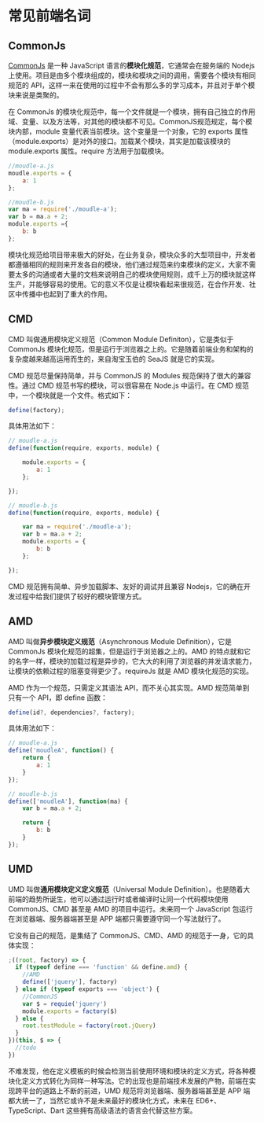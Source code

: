 # 常见前端名词

## CommonJs

[CommonJs](https://www.w3cschool.cn/zobyhd/1ldb4ozt.html) 是一种 JavaScript 语言的**模块化规范**，它通常会在服务端的 Nodejs 上使用。项目是由多个模块组成的，模块和模块之间的调用，需要各个模块有相同规范的 API，这样一来在使用的过程中不会有那么多的学习成本，并且对于单个模块来说是类聚的。

在 CommonJs 的模块化规范中，每一个文件就是一个模块，拥有自己独立的作用域、变量、以及方法等，对其他的模块都不可见。CommonJS规范规定，每个模块内部，module 变量代表当前模块。这个变量是一个对象，它的 exports 属性（module.exports）是对外的接口。加载某个模块，其实是加载该模块的 module.exports 属性。require 方法用于加载模块。

```js
//moudle-a.js
moudle.exports = {
    a: 1
};

//moudle-b.js
var ma = require('./moudle-a');
var b = ma.a + 2;
module.exports ={
    b: b
};
```
模块化规范给项目带来极大的好处，在业务复杂，模块众多的大型项目中，开发者都遵循相同的规则来开发各自的模块，他们通过规范来约束模块的定义，大家不需要太多的沟通或者大量的文档来说明自己的模块使用规则，成千上万的模块就这样生产，并能够容易的使用。它的意义不仅是让模块看起来很规范，在合作开发、社区中传播中也起到了重大的作用。


## CMD

CMD 叫做通用模块定义规范（Common Module Definiton），它是类似于 CommonJs 模块化规范，但是运行于浏览器之上的。它是随着前端业务和架构的复杂度越来越高运用而生的，来自淘宝玉伯的 SeaJS 就是它的实现。

CMD 规范尽量保持简单，并与 CommonJS 的 Modules 规范保持了很大的兼容性。通过 CMD 规范书写的模块，可以很容易在 Node.js 中运行。在 CMD 规范中，一个模块就是一个文件。格式如下：

```js
define(factory);
```

具体用法如下：

```js
// moudle-a.js
define(function(require, exports, module) {

    module.exports = { 
        a: 1 
    };

});

// moudle-b.js
define(function(require, exports, module) {

    var ma = require('./moudle-a');
    var b = ma.a + 2;
    module.exports = { 
        b: b 
    };

});
```
CMD 规范拥有简单、异步加载脚本、友好的调试并且兼容 Nodejs，它的确在开发过程中给我们提供了较好的模块管理方式。


## AMD
AMD 叫做**异步模块定义规范**（Asynchronous Module Definition），它是 CommonJs 模块化规范的超集，但是运行于浏览器之上的。AMD 的特点就和它的名字一样，模块的加载过程是异步的，它大大的利用了浏览器的并发请求能力，让模块的依赖过程的阻塞变得更少了。requireJs 就是 AMD 模块化规范的实现。

AMD 作为一个规范，只需定义其语法 API，而不关心其实现。AMD 规范简单到只有一个 API，即 define 函数：

```js
define(id?, dependencies?, factory);
```

具体用法如下：

```js
// moudle-a.js
define('moudleA', function() { 
    return {
        a: 1
    }
});

// moudle-b.js
define(['moudleA'], function(ma) {
    var b = ma.a + 2;

    return {
        b: b
    }
});
```

## UMD

UMD 叫做**通用模块定义定义规范**（Universal Module Definition）。也是随着大前端的趋势所诞生，他可以通过运行时或者编译时让同一个代码模块使用 CommonJS、CMD 甚至是 AMD 的项目中运行。未来同一个 JavaScript 包运行在浏览器端、服务器端甚至是 APP 端都只需要遵守同一个写法就行了。

它没有自己的规范，是集结了 CommonJS、CMD、AMD 的规范于一身，它的具体实现：

```js
;((root, factory) => {
  if (typeof define === 'function' && define.amd) {
    //AMD
    define(['jquery'], factory)
  } else if (typeof exports === 'object') {
    //CommonJS
    var $ = requie('jquery')
    module.exports = factory($)
  } else {
    root.testModule = factory(root.jQuery)
  }
})(this, $ => {
  //todo
})
```

不难发现，他在定义模板的时候会检测当前使用环境和模块的定义方式，将各种模块化定义方式转化为同样一种写法。它的出现也是前端技术发展的产物，前端在实现跨平台的道路上不断的前进，UMD 规范将浏览器端、服务器端甚至是 APP 端都大统一了，当然它或许不是未来最好的模块化方式，未来在 ED6+、TypeScript、Dart 这些拥有高级语法的语言会代替这些方案。

